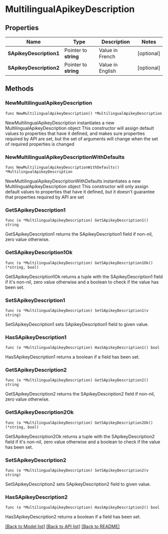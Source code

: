 # MultilingualApikeyDescription

## Properties

Name | Type | Description | Notes
------------ | ------------- | ------------- | -------------
**SApikeyDescription1** | Pointer to **string** | Value in French | [optional] 
**SApikeyDescription2** | Pointer to **string** | Value in English | [optional] 

## Methods

### NewMultilingualApikeyDescription

`func NewMultilingualApikeyDescription() *MultilingualApikeyDescription`

NewMultilingualApikeyDescription instantiates a new MultilingualApikeyDescription object
This constructor will assign default values to properties that have it defined,
and makes sure properties required by API are set, but the set of arguments
will change when the set of required properties is changed

### NewMultilingualApikeyDescriptionWithDefaults

`func NewMultilingualApikeyDescriptionWithDefaults() *MultilingualApikeyDescription`

NewMultilingualApikeyDescriptionWithDefaults instantiates a new MultilingualApikeyDescription object
This constructor will only assign default values to properties that have it defined,
but it doesn't guarantee that properties required by API are set

### GetSApikeyDescription1

`func (o *MultilingualApikeyDescription) GetSApikeyDescription1() string`

GetSApikeyDescription1 returns the SApikeyDescription1 field if non-nil, zero value otherwise.

### GetSApikeyDescription1Ok

`func (o *MultilingualApikeyDescription) GetSApikeyDescription1Ok() (*string, bool)`

GetSApikeyDescription1Ok returns a tuple with the SApikeyDescription1 field if it's non-nil, zero value otherwise
and a boolean to check if the value has been set.

### SetSApikeyDescription1

`func (o *MultilingualApikeyDescription) SetSApikeyDescription1(v string)`

SetSApikeyDescription1 sets SApikeyDescription1 field to given value.

### HasSApikeyDescription1

`func (o *MultilingualApikeyDescription) HasSApikeyDescription1() bool`

HasSApikeyDescription1 returns a boolean if a field has been set.

### GetSApikeyDescription2

`func (o *MultilingualApikeyDescription) GetSApikeyDescription2() string`

GetSApikeyDescription2 returns the SApikeyDescription2 field if non-nil, zero value otherwise.

### GetSApikeyDescription2Ok

`func (o *MultilingualApikeyDescription) GetSApikeyDescription2Ok() (*string, bool)`

GetSApikeyDescription2Ok returns a tuple with the SApikeyDescription2 field if it's non-nil, zero value otherwise
and a boolean to check if the value has been set.

### SetSApikeyDescription2

`func (o *MultilingualApikeyDescription) SetSApikeyDescription2(v string)`

SetSApikeyDescription2 sets SApikeyDescription2 field to given value.

### HasSApikeyDescription2

`func (o *MultilingualApikeyDescription) HasSApikeyDescription2() bool`

HasSApikeyDescription2 returns a boolean if a field has been set.


[[Back to Model list]](../README.md#documentation-for-models) [[Back to API list]](../README.md#documentation-for-api-endpoints) [[Back to README]](../README.md)


